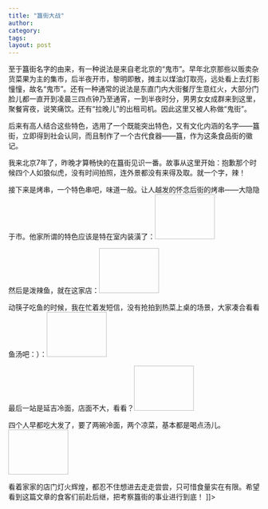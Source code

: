 ```yaml
---
title: "簋街大战"
author:
category: 
tags: 
layout: post
---
```



至于簋街名字的由来，有一种说法是来自老北京的“鬼市”。早年北京那些以贩卖杂货菜果为主的集市，后半夜开市，黎明即散，摊主以煤油灯取亮，远处看上去灯影憧憧，故名“鬼市”。还有一种通常的说法是东直门内大街餐厅生意红火，大部分门脸儿都一直开到凌晨三四点钟乃至通宵，一到半夜时分，男男女女成群来到这里，聚餐宵夜，说笑痛饮。还有“拉晚儿”的出租司机。因此这里又被人称做“鬼街”。

后来有高人结合这些特色，选用了一个既能突出特色，又有文化内涵的名字——簋街，立即得到社会认同，而且制作了一个古代食器——簋，作为这条食品街的徽记。

我来北京7年了，昨晚才算畅快的在簋街见识一番。故事从这里开始：抱歉那个时候四个人如狼似虎，没有时间拍照，连外景都没有来得及取。就一个字，辣！

接下来是烤串，一个特色串吧，味道一般。让人越发的怀念后街的烤串——大隐隐于市。他家所谓的特色应该是特在室内装潢了：<a href="http://www.francaisblog.com../images/chuan.jpg" rel='external'><img height="90" width="120"></a>

然后是泼辣鱼，就在这家店：<a href="http://www.francaisblog.com../images/outfish.jpg" rel='external'><img height="90" width="120"></a>

动筷子吃鱼的时候，我在忙着发短信，没有抢拍到热菜上桌的场景，大家凑合看看鱼汤吧：）：<a href="http://www.francaisblog.com../images/fish.jpg" rel='external'><img height="90" width="120"></a>

最后一站是延吉冷面，店面不大，看看？<a href="http://www.francaisblog.com../images/nouilles_froides.jpg" rel='external'><img height="90" width="120"></a>

四个人早都吃大发了，要了两碗冷面，两个凉菜，基本都是喝点汤儿。<a href="http://www.francaisblog.com../images/nouilles.jpg" rel='external'><img height="90" width="120"></a>

看着家家的店门灯火辉煌，都忍不住想进去走走尝尝，只可惜食量实在有限。希望看到这篇文章的食客们前赴后继，把考察簋街的事业进行到底！ ]]>

